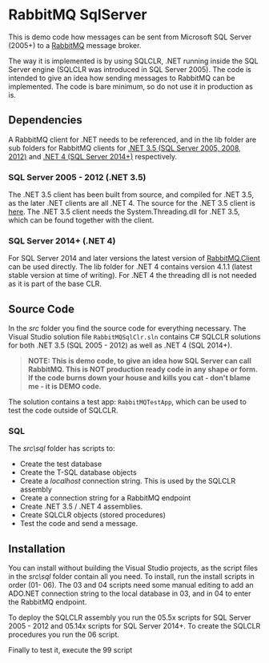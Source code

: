 # RabbitMQ SqlServer

This is demo code how messages can be sent from Microsoft SQL Server (2005+) to a [RabbitMQ][1] message broker. 

The way it is implemented is by using SQLCLR, .NET running inside the SQL Server engine (SQLCLR was introduced in SQL Server 2005). The code is intended to give an idea how sending messages to RabbitMQ can be implemented. The code is bare minimum, so do not use it in production as is.

## Dependencies

A RabbitMQ client for .NET needs to be referenced, and in the lib folder are sub folders for RabbitMQ clients for [.NET 3.5 (SQL Server 2005, 2008, 2012)][5] and [.NET 4 (SQL Server 2014+)][4] respectively.

### SQL Server 2005 - 2012 (.NET 3.5)

The .NET 3.5 client has been built from source, and compiled for .NET 3.5, as the later .NET clients are all .NET 4. The source for the .NET 3.5 client is [here][2]. The .NET 3.5 client needs the System.Threading.dll for .NET 3.5, which can be found together with the client.

### SQL Server 2014+ (.NET 4)

For SQL Server 2014 and later versions the latest version of [RabbitMQ.Client][3] can be used directly. The lib folder for .NET 4 contains version 4.1.1 (latest stable version at time of writing). For .NET 4 the threading dll is not needed as it is part of the base CLR.

## Source Code

In the *src* folder you find the source code for everything necessary. The Visual Studio  solution file `RabbitMQSqlClr.sln` contains C# SQLCLR solutions for both .NET 3.5 (SQL 2005 - 2012) as well as .NET 4 (SQL 2014+).

> **NOTE: This is demo code, to give an idea how SQL Server can call RabbitMQ. This is NOT production ready code in any shape or form. If the code burns down your house and kills you cat - don't blame me - it is DEMO code.**

The solution contains a test app: `RabbitMQTestApp`, which can be used to test the code outside of SQLCLR.

### SQL

The *src\sql* folder has scripts to:

* Create the test database
* Create the T-SQL database objects
* Create a *localhost* connection string. This is used by the SQLCLR assembly
* Create a connection string for a RabbitMQ endpoint
* Create .NET 3.5 / .NET 4 assemblies.
* Create SQLCLR objects (stored procedures)
* Test the code and send a message.

## Installation

You can install without building the Visual Studio projects, as the script files in the *src\sql* folder contain all you need. To install, run the install scripts in order (01- 06). The 03 and 04 scripts need some manual editing to add an ADO.NET connection string to the local database in 03, and in 04 to enter the RabbitMQ endpoint.

To deploy the SQLCLR assembly you run the 05.5x scripts for SQL Server 2005 - 2012 and 05.14x scripts for SQL Server 2014+. To create the SQLCLR procedures you run the 06 script.

Finally to test it, execute the 99 script


[1]: http://www.rabbitmq.com/
[2]: https://github.com/nberglund/rabbitmq-dotnet-client-3.6.6-stable_net_3.5
[3]: https://www.nuget.org/packages/RabbitMQ.Client/
[4]: https://github.com/nberglund/RabbitMQ-SqlServer/tree/master/lib/NET4
[5]: https://github.com/nberglund/RabbitMQ-SqlServer/tree/master/lib/NET3.5